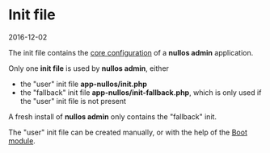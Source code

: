 Init file
==============
2016-12-02



The init file contains 
the [core configuration](https://github.com/lingtalfi/nullos-admin/tree/master/doc/official/nomenclature-and-general-concepts/different-types-of-configuration.md) 
of a **nullos admin** application.



Only one **init file** is used by **nullos admin**, either

- the "user" init file **app-nullos/init.php**
- the "fallback" init file **app-nullos/init-fallback.php**, which is only used if the "user" init file is not present
  
  

A fresh install of **nullos admin** only contains the "fallback" init.

The "user" init file can be created manually, or with the 
help of the [Boot module](https://github.com/lingtalfi/nullos-admin/tree/master/doc/official/modules/boot-module.md).


